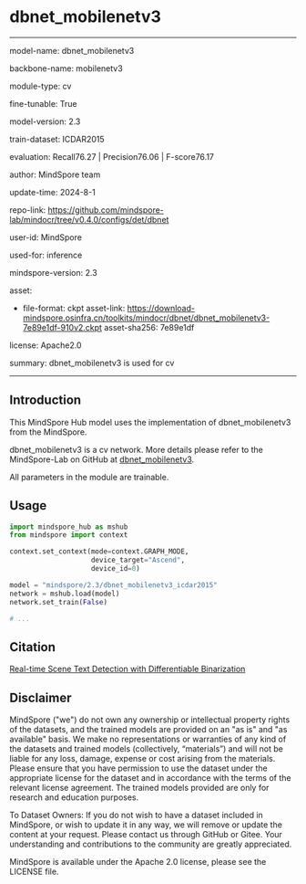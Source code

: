 # dbnet_mobilenetv3

---

model-name: dbnet_mobilenetv3

backbone-name: mobilenetv3

module-type: cv

fine-tunable: True

model-version: 2.3

train-dataset: ICDAR2015

evaluation: Recall76.27 | Precision76.06 | F-score76.17  

author: MindSpore team

update-time: 2024-8-1

repo-link: <https://github.com/mindspore-lab/mindocr/tree/v0.4.0/configs/det/dbnet>

user-id: MindSpore

used-for: inference

mindspore-version: 2.3

asset:

-
    file-format: ckpt
    asset-link: <https://download-mindspore.osinfra.cn/toolkits/mindocr/dbnet/dbnet_mobilenetv3-7e89e1df-910v2.ckpt>
    asset-sha256: 7e89e1df

license: Apache2.0

summary: dbnet_mobilenetv3 is used for cv

---

## Introduction

This MindSpore Hub model uses the implementation of dbnet_mobilenetv3 from the MindSpore.

dbnet_mobilenetv3 is a cv network. More details please refer to the MindSpore-Lab on GitHub at [dbnet_mobilenetv3](https://github.com/mindspore-lab/mindocr/blob/v0.4.0/configs/det/dbnet/README.md).

All parameters in the module are trainable.

## Usage

```python
import mindspore_hub as mshub
from mindspore import context

context.set_context(mode=context.GRAPH_MODE,
                    device_target="Ascend",
                    device_id=0)

model = "mindspore/2.3/dbnet_mobilenetv3_icdar2015"
network = mshub.load(model)
network.set_train(False)

# ...
```

## Citation

[Real-time Scene Text Detection with Differentiable Binarization](https://arxiv.org/pdf/1911.08947.pdf)

## Disclaimer

MindSpore ("we") do not own any ownership or intellectual property rights of the datasets, and the trained models are provided on an "as is" and "as available" basis. We make no representations or warranties of any kind of the datasets and trained models (collectively, “materials”) and will not be liable for any loss, damage, expense or cost arising from the materials. Please ensure that you have permission to use the dataset under the appropriate license for the dataset and in accordance with the terms of the relevant license agreement. The trained models provided are only for research and education purposes.

To Dataset Owners: If you do not wish to have a dataset included in MindSpore, or wish to update it in any way, we will remove or update the content at your request. Please contact us through GitHub or Gitee. Your understanding and contributions to the community are greatly appreciated.

MindSpore is available under the Apache 2.0 license, please see the LICENSE file.
